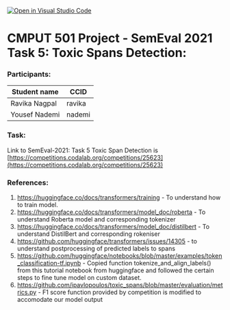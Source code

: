 [![Open in Visual Studio Code](https://classroom.github.com/assets/open-in-vscode-f059dc9a6f8d3a56e377f745f24479a46679e63a5d9fe6f495e02850cd0d8118.svg)](https://classroom.github.com/online_ide?assignment_repo_id=5665823&assignment_repo_type=AssignmentRepo)
# CMPUT 501 Project - SemEval 2021 Task 5: Toxic Spans Detection:


### Participants:

|Student name    | CCID     |
|----------------|----------|
|Ravika Nagpal   |  ravika  |
|Yousef Nademi   |  nademi  |


### Task:

Link to SemEval-2021: Task 5 Toxic Span Detection is [https://competitions.codalab.org/competitions/25623](https://competitions.codalab.org/competitions/25623)

### References:
1. https://huggingface.co/docs/transformers/training - To understand how to train model.
2. https://huggingface.co/docs/transformers/model_doc/roberta - To understand Roberta model and corresponding tokenizer
3. https://huggingface.co/docs/transformers/model_doc/distilbert - To understand DistilBert and corresponding rokeniser
4. https://github.com/huggingface/transformers/issues/14305 - to understand postprocessing of predicted labels to spans
5. https://github.com/huggingface/notebooks/blob/master/examples/token_classification-tf.ipynb - Copied function tokenize_and_align_labels() from this tutorial notebook from huggingface and followed the certain steps to fine tune model on custom dataset.
6. https://github.com/ipavlopoulos/toxic_spans/blob/master/evaluation/metrics.py - F1 score function provided by competition is modified to accomodate our model output
